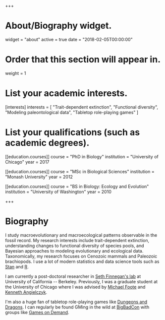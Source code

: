 +++
# About/Biography widget.
widget = "about"
active = true
date = "2018-02-05T00:00:00"

# Order that this section will appear in.
weight = 1

# List your academic interests.
[interests]
  interests = [
    "Trait-dependent extinction",
    "Functional diversity",
    "Modeling paleontological data",
    "Tabletop role-playing games"
  ]

# List your qualifications (such as academic degrees).
[[education.courses]]
  course = "PhD in Biology"
  institution = "University of Chicago"
  year = 2017

[[education.courses]]
  course = "MSc in Biological Sciences"
  institution = "Monash University"
  year = 2012

[[education.courses]]
  course = "BS in Biology: Ecology and Evolution"
  institution = "University of Washington"
  year = 2010
 
+++

# Biography

I study macroevolutionary and macroecological patterns observable in the fossil record. My research interests include trait-dependent extinction, understanding changes to functional diversity of species pools, and Bayesian approaches to modeling evolutionary and ecological data. Taxonomically, my research focuses on Cenozoic mammals and Paleozoic brachiopods. I use a lot of modern statistics and data science tools such as [Stan](http://mc-stan.org/) and [R](https://cran.r-project.org/).

I am currently a post-doctoral researcher in [Seth Finnegan's lab](https://finneganlab.org/) at University of California -- Berkeley. Previously, I was a graduate student at the University of Chicago where I was advised by [Michael Foote](http://geosci.uchicago.edu/people/michael-foote/) and [Kenneth Angielczyk](https://www.fieldmuseum.org/about/staff/profile/611). 


I'm also a huge fan of tabletop role-playing games like [Dungeons and Dragons](http://dnd.wizards.com/). I can regularly be found GMing in the wild at [BigBadCon](http://www.bigbadcon.com/) with groups like [Games on Demand](http://www.indiegamesondemand.org/).
